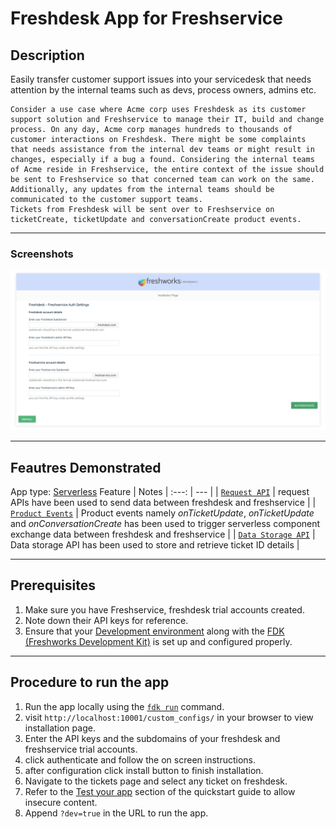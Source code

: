 # Freshdesk App for Freshservice

## Description

Easily transfer customer support issues into your servicedesk that needs attention by the internal teams such as devs, process owners, admins etc.  

    Consider a use case where Acme corp uses Freshdesk as its customer support solution and Freshservice to manage their IT, build and change process. On any day, Acme corp manages hundreds to thousands of customer interactions on Freshdesk. There might be some complaints that needs assistance from the internal dev teams or might result in changes, especially if a bug a found. Considering the internal teams of Acme reside in Freshservice, the entire context of the issue should be sent to Freshservice so that concerned team can work on the same. Additionally, any updates from the internal teams should be communicated to the customer support teams.  
    Tickets from Freshdesk will be sent over to Freshservice on ticketCreate, ticketUpdate and conversationCreate product events. 

***

### Screenshots

<img src="./screenshots/Iparams.png">

***

## Feautres Demonstrated
App type: [Serverless](https://developer.freshdesk.com/v2/docs/overview/)
Feature | Notes
| :---: | --- |
| [`Request API`](https://developer.freshdesk.com/v2/docs/request-api/) | request APIs have been used to send data  between freshdesk and freshservice  |
| [`Product Events`](https://developer.freshdesk.com/v2/docs/product-events/) | Product events namely  _onTicketUpdate_, _onTicketUpdate_ and _onConversationCreate_ has been used to trigger serverless component exchange data between freshdesk and freshservice |
| [`Data Storage API`](https://developer.freshdesk.com/v2/docs/data-storage/) | Data storage API has been used to store and retrieve ticket ID details  |

***

## Prerequisites

1. Make sure you have  Freshservice, freshdesk trial accounts created.
2. Note down their API keys for reference.
3. Ensure that your [Development environment](https://developer.freshdesk.com/docs/quick-start/) along with the [FDK (Freshworks Development Kit)](https://developer.freshdesk.com/v2/docs/freshworks-cli/) is set up and configured properly.

***

## Procedure to run the app

1. Run the app locally using the [`fdk run`](https://developer.freshdesk.com/v2/docs/freshworks-cli/#run) command.
2. visit `http://localhost:10001/custom_configs/` in your browser to 
view installation page.
3. Enter the API keys and the subdomains of your freshdesk and freshservice trial accounts.
4. click authenticate and follow the on screen instructions.
5. after configuration click install button to finish installation.
6. Navigate to the tickets page and select any ticket on freshdesk.
7. Refer to the [Test your app](https://developer.freshdesk.com/docs/quick-start/#test_your_app) section of the quickstart guide to allow insecure content.
8. Append `?dev=true` in the URL to run the app.
